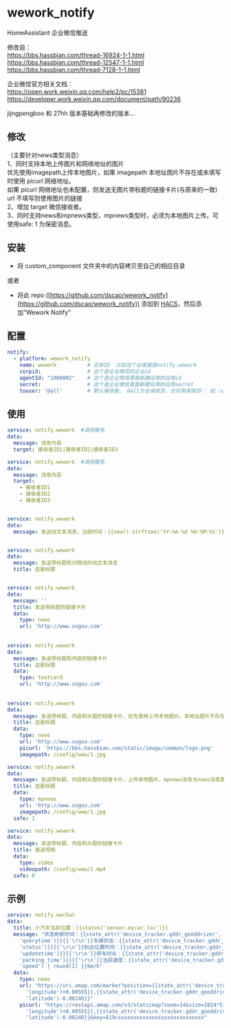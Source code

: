 # wework_notify
HomeAssistant 企业微信推送

修改自： \
https://bbs.hassbian.com/thread-16924-1-1.html \
https://bbs.hassbian.com/thread-12547-1-1.html \
https://bbs.hassbian.com/thread-7128-1-1.html  


企业微信官方相关文档： \
https://open.work.weixin.qq.com/help2/pc/15381 \
https://developer.work.weixin.qq.com/document/path/90236


jijngpengboo 和 27hh 版本基础再修改的版本...

## 修改
（主要针对news类型消息） \
1、同时支持本地上传图片和网络地址的图片 \
优先使用imagepath上传本地图片，如果 imagepath 本地址图片不存在或未填写时使用 picurl 网络地址。 \
  如果 picurl 网络地址也未配置，则发送无图片带标题的链接卡片(与原来的一致) \
url 不填写则使用图片的链接 \
2、增加 target 微信接收者。 \
3、同时支持news和mpnews类型，mpnews类型时，必须为本地图片上传。可使用safe: 1 为保密消息。

## 安装

* 将 custom_component 文件夹中的内容拷贝至自己的相应目录

或者
* 将此 repo ([https://github.com/dscao/wework_notify](https://github.com/dscao/wework_notify)) 添加到 [HACS](https://hacs.xyz/)，然后添加“Wework Notify”

## 配置
```yaml
notify:
  - platform: wework_notify
    name: wework          # 实体ID  比如这个出来就是notify.wework
    corpid:               # 这个是企业微信的企业id
    agentId: "1000002"    # 这个是企业微信里面新建应用的应用id
    secret:               # 这个是企业微信里面新建应用的应用secret
    touser: '@all'        # 默认接收者， @all为全体成员，也可用具体ID： 如：userid1|userid2|userid3
```

## 使用
```yaml
service: notify.wework  #调用服务
data:
  message: 消息内容
  target: 接收者ID1|接收者ID2|接收者ID3

service: notify.wework  #调用服务
data:
  message: 消息内容
  target:
    - 接收者ID1
    - 接收者ID2
    - 接收者ID3


service: notify.wework
data:
  message: 发送纯文本消息，当前时间：{{now().strftime('%Y-%m-%d %H:%M:%S')}}


service: notify.wework
data:
  message: 发送带标题和分隔线的纯文本消息
  title: 这是标题


service: notify.wework
data:
  message: ''
  title: 发送带标题的链接卡片
  data:
    type: news
    url: 'http://www.sogou.com'
   
   
service: notify.wework
data:
  message: 发送带标题和内容的链接卡片
  title: 这是标题
  data:
    type: textcard
    url: 'http://www.sogou.com'
   
   
service: notify.wework
data:
  message: 发送带标题、内容和头图的链接卡片，优先使用上传本地图片，本地址图片不存在时或未配置时使用 picurl网络地址
  title: 这是标题
  data:
    type: news
    url: 'http://www.sogou.com'
    picurl: 'https://bbs.hassbian.com/static/image/common/logo.png'
    imagepath: /config/www/1.jpg   

service: notify.wework
data:
  message: 发送带标题、内容和头图的链接卡片，上传本地图片，mpnews消息与news消息类似，不同的是图文消息内容存储在微信后台，并且支持保密选项（safe: 1，不填写默认为0）。每个应用每天最多可以发送100次。
  title: 这是标题
  data:
    type: mpnews
    url: 'http://www.sogou.com'
    imagepath: /config/www/1.jpg
  safe: 1

service: notify.wework
data:
  message: 发送带标题、内容和头图的链接卡片  
  title: 推送视频
  data:
    type: video
    videopath: /config/www/1.mp4
  safe: 0

```

## 示例
```yaml   
service: notify.wechat
data:
  title: 小汽车当前位置：{{states('sensor.mycar_loc')}}
  message: "状态刷新时间：{{state_attr('device_tracker.gddr_gooddriver',
    'querytime')}}{{'\r\n'}}车辆状态：{{state_attr('device_tracker.gddr_gooddriver',
    'status')}}{{'\r\n'}}到达位置时间：{{state_attr('device_tracker.gddr_gooddriver',
    'updatetime')}}{{'\r\n'}}停车时长：{{state_attr('device_tracker.gddr_gooddriver',
    'parking_time')}}{{'\r\n'}}当前速度：{{state_attr('device_tracker.gddr_gooddriver',
    'speed') | round(1) }}km/h"
  data:
    type: news
    url: "https://uri.amap.com/marker?position={{state_attr('device_tracker.gddr_gooddriver',
      'longitude')+0.00555}},{{state_attr('device_tracker.gddr_gooddriver',
      'latitude')-0.00240}}"
    picurl: "https://restapi.amap.com/v3/staticmap?zoom=14&size=1024*512&markers=large,,A:{{state_attr('device_tracker.gddr_gooddriver',
      'longitude')+0.00555}},{{state_attr('device_tracker.gddr_gooddriver',
      'latitude')-0.00240}}&key=819cxxxxxxxxxxxxxxxxxxxxxxxxxxxx"

```



